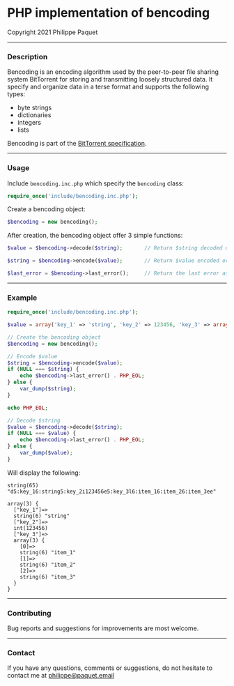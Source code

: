 # PHP implementation of bencoding
Copyright 2021 Philippe Paquet

---

### Description

Bencoding is an encoding algorithm used by the peer-to-peer file sharing system BitTorrent for storing and transmitting loosely structured data. It specify and organize data in a terse format and supports the following types:
* byte strings
* dictionaries
* integers
* lists

Bencoding is part of the [BitTorrent specification](https://www.bittorrent.org/beps/bep_0003.html).  

---

### Usage

Include `bencoding.inc.php` which specify the `bencoding` class:

```php
require_once('include/bencoding.inc.php');
```

Create a bencoding object:

```php
$bencoding = new bencoding();
```

After creation, the bencoding object offer 3 simple functions:

```php
$value = $bencoding->decode($string);		// Return $string decoded or NULL if there was an error
```

```php
$string = $bencoding->encode($value);		// Return $value encoded or NULL if there was an error
```

```php
$last_error = $bencoding->last_error();		// Return the last error as a string
```

---

### Example

```php
require_once('include/bencoding.inc.php');

$value = array('key_1' => 'string', 'key_2' => 123456, 'key_3' => array('item_1', 'item_2', 'item_3'));

// Create the bencoding object
$bencoding = new bencoding();

// Encode $value
$string = $bencoding->encode($value);
if (NULL === $string) {
	echo $bencoding->last_error() . PHP_EOL;
} else {
	var_dump($string);
}

echo PHP_EOL;

// Decode $string
$value = $bencoding->decode($string);
if (NULL === $value) {
	echo $bencoding->last_error() . PHP_EOL;
} else {
	var_dump($value);
}
```

Will display the following:

```
string(65) "d5:key_16:string5:key_2i123456e5:key_3l6:item_16:item_26:item_3ee"

array(3) {
  ["key_1"]=>
  string(6) "string"
  ["key_2"]=>
  int(123456)
  ["key_3"]=>
  array(3) {
    [0]=>
    string(6) "item_1"
    [1]=>
    string(6) "item_2"
    [2]=>
    string(6) "item_3"
  }
}
```

---

### Contributing

Bug reports and suggestions for improvements are most welcome.

---

### Contact

If you have any questions, comments or suggestions, do not hesitate to contact me at philippe@paquet.email
